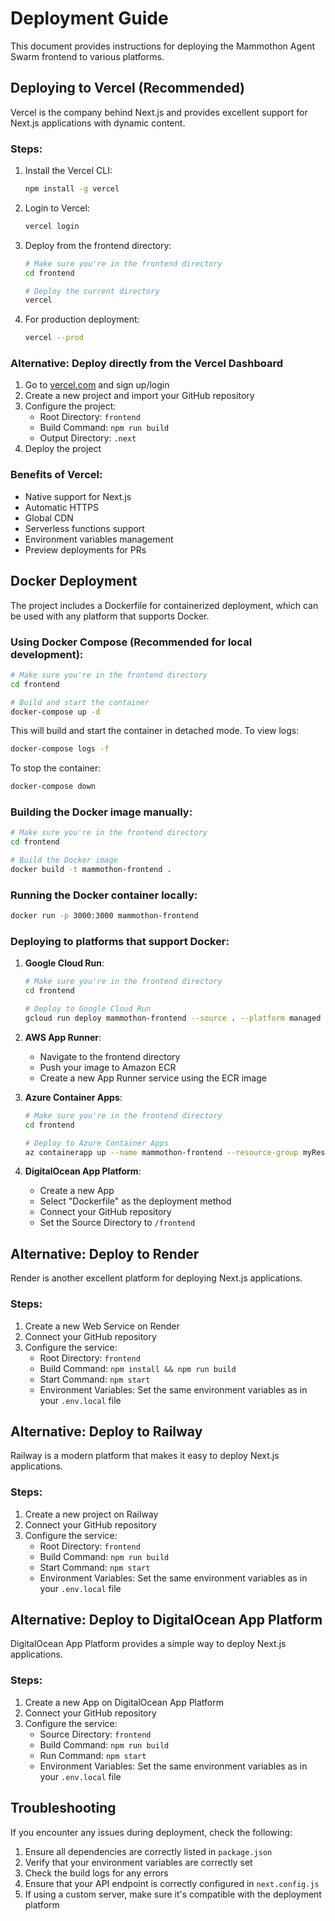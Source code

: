 # Deployment Guide

This document provides instructions for deploying the Mammothon Agent Swarm frontend to various platforms.

## Deploying to Vercel (Recommended)

Vercel is the company behind Next.js and provides excellent support for Next.js applications with dynamic content.

### Steps:

1. Install the Vercel CLI:

   ```bash
   npm install -g vercel
   ```

2. Login to Vercel:

   ```bash
   vercel login
   ```

3. Deploy from the frontend directory:

   ```bash
   # Make sure you're in the frontend directory
   cd frontend

   # Deploy the current directory
   vercel
   ```

4. For production deployment:
   ```bash
   vercel --prod
   ```

### Alternative: Deploy directly from the Vercel Dashboard

1. Go to [vercel.com](https://vercel.com) and sign up/login
2. Create a new project and import your GitHub repository
3. Configure the project:
   - Root Directory: `frontend`
   - Build Command: `npm run build`
   - Output Directory: `.next`
4. Deploy the project

### Benefits of Vercel:

- Native support for Next.js
- Automatic HTTPS
- Global CDN
- Serverless functions support
- Environment variables management
- Preview deployments for PRs

## Docker Deployment

The project includes a Dockerfile for containerized deployment, which can be used with any platform that supports Docker.

### Using Docker Compose (Recommended for local development):

```bash
# Make sure you're in the frontend directory
cd frontend

# Build and start the container
docker-compose up -d
```

This will build and start the container in detached mode. To view logs:

```bash
docker-compose logs -f
```

To stop the container:

```bash
docker-compose down
```

### Building the Docker image manually:

```bash
# Make sure you're in the frontend directory
cd frontend

# Build the Docker image
docker build -t mammothon-frontend .
```

### Running the Docker container locally:

```bash
docker run -p 3000:3000 mammothon-frontend
```

### Deploying to platforms that support Docker:

1. **Google Cloud Run**:

   ```bash
   # Make sure you're in the frontend directory
   cd frontend

   # Deploy to Google Cloud Run
   gcloud run deploy mammothon-frontend --source . --platform managed --region us-central1
   ```

2. **AWS App Runner**:

   - Navigate to the frontend directory
   - Push your image to Amazon ECR
   - Create a new App Runner service using the ECR image

3. **Azure Container Apps**:

   ```bash
   # Make sure you're in the frontend directory
   cd frontend

   # Deploy to Azure Container Apps
   az containerapp up --name mammothon-frontend --resource-group myResourceGroup --source .
   ```

4. **DigitalOcean App Platform**:
   - Create a new App
   - Select "Dockerfile" as the deployment method
   - Connect your GitHub repository
   - Set the Source Directory to `/frontend`

## Alternative: Deploy to Render

Render is another excellent platform for deploying Next.js applications.

### Steps:

1. Create a new Web Service on Render
2. Connect your GitHub repository
3. Configure the service:
   - Root Directory: `frontend`
   - Build Command: `npm install && npm run build`
   - Start Command: `npm start`
   - Environment Variables: Set the same environment variables as in your `.env.local` file

## Alternative: Deploy to Railway

Railway is a modern platform that makes it easy to deploy Next.js applications.

### Steps:

1. Create a new project on Railway
2. Connect your GitHub repository
3. Configure the service:
   - Root Directory: `frontend`
   - Build Command: `npm run build`
   - Start Command: `npm start`
   - Environment Variables: Set the same environment variables as in your `.env.local` file

## Alternative: Deploy to DigitalOcean App Platform

DigitalOcean App Platform provides a simple way to deploy Next.js applications.

### Steps:

1. Create a new App on DigitalOcean App Platform
2. Connect your GitHub repository
3. Configure the service:
   - Source Directory: `frontend`
   - Build Command: `npm run build`
   - Run Command: `npm start`
   - Environment Variables: Set the same environment variables as in your `.env.local` file

## Troubleshooting

If you encounter any issues during deployment, check the following:

1. Ensure all dependencies are correctly listed in `package.json`
2. Verify that your environment variables are correctly set
3. Check the build logs for any errors
4. Ensure that your API endpoint is correctly configured in `next.config.js`
5. If using a custom server, make sure it's compatible with the deployment platform
